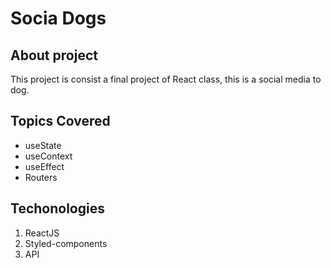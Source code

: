 # Socia Dogs

## About project

This project is consist a final project of React class, this is a social media to dog.

## Topics Covered

-  useState
-  useContext
-  useEffect
-  Routers

## Techonologies

1. ReactJS
2. Styled-components
3. API
